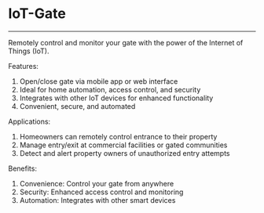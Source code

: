 # IoT-Gate
______________________________________________________________________________________________________________________________________
Remotely control and monitor your gate with the power of the Internet of Things (IoT).

Features:
1) Open/close gate via mobile app or web interface
2) Ideal for home automation, access control, and security
3) Integrates with other IoT devices for enhanced functionality
4) Convenient, secure, and automated

Applications:
1) Homeowners can remotely control entrance to their property
2) Manage entry/exit at commercial facilities or gated communities
3) Detect and alert property owners of unauthorized entry attempts

Benefits:
1) Convenience: Control your gate from anywhere
2) Security: Enhanced access control and monitoring
3) Automation: Integrates with other smart devices
